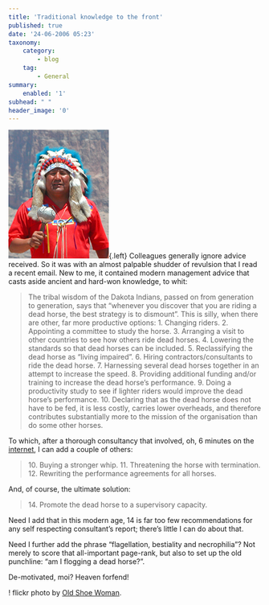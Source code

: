 ```yaml
---
title: 'Traditional knowledge to the front'
published: true
date: '24-06-2006 05:23'
taxonomy:
    category:
        - blog
    tag:
        - General
summary:
    enabled: '1'
subhead: " "
header_image: '0'
---
```


![American Indian in feathered headdress](2214294_9d257721d6_o.jpg){.left} Colleagues generally ignore advice received. So it was with an almost palpable shudder of revulsion that I read a recent email. New to me, it contained modern management advice that casts aside ancient and hard-won knowledge, to whit:

<blockquote>The tribal wisdom of the Dakota Indians, passed on from generation to generation, says that “whenever you discover that you are riding a dead horse, the best strategy is to dismount”. This is silly, when there are other, far more productive options:
1. Changing riders.  
2. Appointing a committee to study the horse.  
3. Arranging a visit to other countries to see how others ride dead horses.  
4. Lowering the standards so that dead horses can be included.  
5. Reclassifying the dead horse as “living impaired”.  
6. Hiring contractors/consultants to ride the dead horse.  
7. Harnessing several dead horses together in an attempt to increase the speed.  
8. Providing additional funding and/or training to increase the dead horse’s performance.  
9. Doing a productivity study to see if lighter riders would improve the dead horse’s performance.  
10. Declaring that as the dead horse does not have to be fed, it is less costly, carries lower overheads, and therefore contributes substantially more to the mission of the organisation than do some other horses.  
</blockquote>

To which, after a thorough consultancy that involved, oh, 6 minutes on the [internet](http://www.professortangent.org/humor.shtml#horse), I can add a couple of others:

<blockquote>
10. Buying a stronger whip.  
11. Threatening the horse with termination.  
12. Rewriting the performance agreements for all horses.  
</blockquote>

And, of course, the ultimate solution:

<blockquote>
14. Promote the dead horse to a supervisory capacity.
</blockquote>

Need I add that in this modern age, 14 is far too few recommendations for any self respecting consultant’s report; there’s little I can do about that.

Need I further add the phrase “flagellation, bestiality and necrophilia”? Not merely to score that all-important page-rank, but also to set up the old punchline: “am I flogging a dead horse?”.

De-motivated, moi? Heaven forfend!

! flickr photo by [Old Shoe Woman](https://www.flickr.com/photos/judybaxter/2214294/). 

